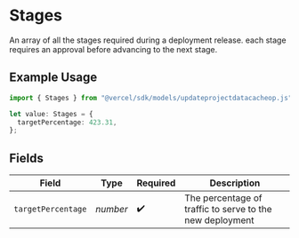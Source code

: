 # Stages

An array of all the stages required during a deployment release. each stage requires an approval before advancing to the next stage.

## Example Usage

```typescript
import { Stages } from "@vercel/sdk/models/updateprojectdatacacheop.js";

let value: Stages = {
  targetPercentage: 423.31,
};
```

## Fields

| Field                                                    | Type                                                     | Required                                                 | Description                                              |
| -------------------------------------------------------- | -------------------------------------------------------- | -------------------------------------------------------- | -------------------------------------------------------- |
| `targetPercentage`                                       | *number*                                                 | :heavy_check_mark:                                       | The percentage of traffic to serve to the new deployment |